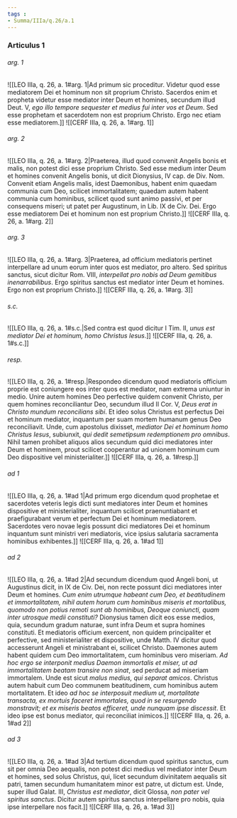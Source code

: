```yaml
---
tags : 
- Summa/IIIa/q.26/a.1
---
```


### Articulus 1

###### arg. 1
![[LEO IIIa, q. 26, a. 1#arg. 1|Ad primum sic proceditur. Videtur quod esse mediatorem Dei et hominum non sit proprium Christo. Sacerdos enim et propheta videtur esse mediator inter Deum et homines, secundum illud Deut. V, *ego illo tempore sequester et medius fui inter vos et Deum*. Sed esse prophetam et sacerdotem non est proprium Christo. Ergo nec etiam esse mediatorem.]]
![[CERF IIIa, q. 26, a. 1#arg. 1]]

###### arg. 2
![[LEO IIIa, q. 26, a. 1#arg. 2|Praeterea, illud quod convenit Angelis bonis et malis, non potest dici esse proprium Christo. Sed esse medium inter Deum et homines convenit Angelis bonis, ut dicit Dionysius, IV cap. de Div. Nom. Convenit etiam Angelis malis, idest Daemonibus, habent enim quaedam communia cum Deo, scilicet immortalitatem; quaedam autem habent communia cum hominibus, scilicet quod sunt animo passivi, et per consequens miseri; ut patet per Augustinum, in Lib. IX de Civ. Dei. Ergo esse mediatorem Dei et hominum non est proprium Christo.]]
![[CERF IIIa, q. 26, a. 1#arg. 2]]

###### arg. 3
![[LEO IIIa, q. 26, a. 1#arg. 3|Praeterea, ad officium mediatoris pertinet interpellare ad unum eorum inter quos est mediator, pro altero. Sed spiritus sanctus, sicut dicitur Rom. VIII, *interpellat pro nobis ad Deum gemitibus inenarrabilibus*. Ergo spiritus sanctus est mediator inter Deum et homines. Ergo non est proprium Christo.]]
![[CERF IIIa, q. 26, a. 1#arg. 3]]

###### s.c.
![[LEO IIIa, q. 26, a. 1#s.c.|Sed contra est quod dicitur I Tim. II, *unus est mediator Dei et hominum, homo Christus Iesus*.]]
![[CERF IIIa, q. 26, a. 1#s.c.]]

###### resp.
![[LEO IIIa, q. 26, a. 1#resp.|Respondeo dicendum quod mediatoris officium proprie est coniungere eos inter quos est mediator, nam extrema uniuntur in medio. Unire autem homines Deo perfective quidem convenit Christo, per quem homines reconciliantur Deo, secundum illud II Cor. V, *Deus erat in Christo mundum reconcilians sibi*. Et ideo solus Christus est perfectus Dei et hominum mediator, inquantum per suam mortem humanum genus Deo reconciliavit. Unde, cum apostolus dixisset, *mediator Dei et hominum homo Christus Iesus*, subiunxit, *qui dedit semetipsum redemptionem pro omnibus*. Nihil tamen prohibet aliquos alios secundum quid dici mediatores inter Deum et hominem, prout scilicet cooperantur ad unionem hominum cum Deo dispositive vel ministerialiter.]]
![[CERF IIIa, q. 26, a. 1#resp.]]

###### ad 1
![[LEO IIIa, q. 26, a. 1#ad 1|Ad primum ergo dicendum quod prophetae et sacerdotes veteris legis dicti sunt mediatores inter Deum et homines dispositive et ministerialiter, inquantum scilicet praenuntiabant et praefigurabant verum et perfectum Dei et hominum mediatorem. Sacerdotes vero novae legis possunt dici mediatores Dei et hominum inquantum sunt ministri veri mediatoris, vice ipsius salutaria sacramenta hominibus exhibentes.]]
![[CERF IIIa, q. 26, a. 1#ad 1]]

###### ad 2
![[LEO IIIa, q. 26, a. 1#ad 2|Ad secundum dicendum quod Angeli boni, ut Augustinus dicit, in IX de Civ. Dei, non recte possunt dici mediatores inter Deum et homines. *Cum enim utrumque habeant cum Deo, et beatitudinem et immortalitatem, nihil autem horum cum hominibus miseris et mortalibus, quomodo non potius remoti sunt ab hominibus, Deoque coniuncti, quam inter utrosque medii constituti?* Dionysius tamen dicit eos esse medios, quia, secundum gradum naturae, sunt infra Deum et supra homines constituti. Et mediatoris officium exercent, non quidem principaliter et perfective, sed ministerialiter et dispositive, unde Matth. IV dicitur quod accesserunt Angeli et ministrabant ei, scilicet Christo. Daemones autem habent quidem cum Deo immortalitatem, cum hominibus vero miseriam. *Ad hoc ergo se interponit medius Daemon immortalis et miser, ut ad immortalitatem beatam transire non sinat*, sed perducat ad miseriam immortalem. Unde est sicut *malus medius, qui separat amicos*. Christus autem habuit cum Deo communem beatitudinem, cum hominibus autem mortalitatem. Et ideo *ad hoc se interposuit medium ut, mortalitate transacta, ex mortuis faceret immortales, quod in se resurgendo monstravit; et ex miseris beatos efficeret, unde nunquam ipse discessit*. Et ideo ipse est bonus mediator, qui reconciliat inimicos.]]
![[CERF IIIa, q. 26, a. 1#ad 2]]

###### ad 3
![[LEO IIIa, q. 26, a. 1#ad 3|Ad tertium dicendum quod spiritus sanctus, cum sit per omnia Deo aequalis, non potest dici medius vel mediator inter Deum et homines, sed solus Christus, qui, licet secundum divinitatem aequalis sit patri, tamen secundum humanitatem minor est patre, ut dictum est. Unde, super illud Galat. III, *Christus est mediator*, dicit Glossa, *non pater vel spiritus sanctus*. Dicitur autem spiritus sanctus interpellare pro nobis, quia ipse interpellare nos facit.]]
![[CERF IIIa, q. 26, a. 1#ad 3]]

